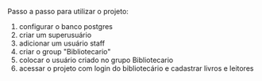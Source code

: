 Passo a passo para utilizar o projeto:
1. configurar o banco postgres
2. criar um superusuário
3. adicionar um usuário staff
4. criar o group "Bibliotecario"
5. colocar o usuário criado no grupo Bibliotecario
6. acessar o projeto com login do bibliotecário e cadastrar livros e leitores
